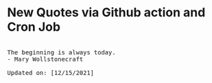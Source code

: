 # New Quotes via Github action and Cron Job

<pre>
<!-- #quote -->
The beginning is always today.
- Mary Wollstonecraft

Updated on: [12/15/2021]
<!-- #quoteEnd -->
</pre>
